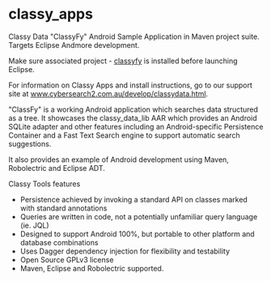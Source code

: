 classy_apps
===========

Classy Data "ClassyFy" Android Sample Application in Maven project suite. Targets Eclipse Andmore development.

Make sure associated project - [classyfy](https://github.com/cybersearch2/classyfy.git) is installed before launching Eclipse.

For information on Classy Apps and install instructions, go to our support site at www.cybersearch2.com.au/develop/classydata.html.


"ClassFy" is a working Android application which searches data structured as a tree.
It showcases the classy_data_lib AAR which provides an Android SQLite adapter 
and other features including an Android-specific Persistence Container 
and a Fast Text Search engine to support automatic search suggestions.

It also provides an example of Android development using Maven, Robolectric and Eclipse ADT.  

Classy Tools features

 *   Persistence achieved by invoking a standard API on classes marked with standard annotations
 *   Queries are written in code, not a potentially unfamiliar query language (ie. JQL)
 *   Designed to support Android 100%, but portable to other platform and database combinations
 *   Uses Dagger dependency injection for flexibility and testability
 *   Open Source GPLv3 license
 *   Maven, Eclipse and Robolectric supported.
 


